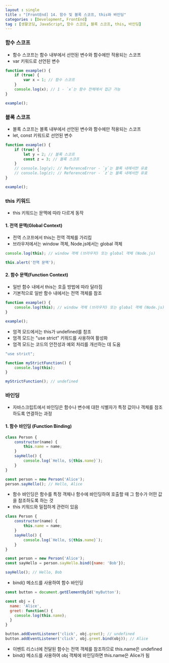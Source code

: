 ```yaml
---
layout : single
title : "[FrontEnd] 14. 함수 및 블록 스코프, this와 바인딩"
categories : [Development, FrontEnd]
tag : [생활코딩, JavaScript, 함수 스코프, 블록 스코프, this, 바인딩]
---
```

### 함수 스코프
* 함수 스코프는 함수 내부에서 선언된 변수와 함수에만 적용되는 스코프
* var 키워드로 선언된 변수
```javascript
function example() {
    if (true) {
        var x = 1; // 함수 스코프
    }
    console.log(x); // 1 - `x`는 함수 전체에서 접근 가능
}

example();
```

### 블록 스코프
* 블록 스코프는 블록 내부에서 선언된 변수와 함수에만 적용되는 스코프
* let, const 키워드로 선언된 변수
```javascript
function example() {
    if (true) {
        let y = 2; // 블록 스코프
        const z = 3; // 블록 스코프
    }
    // console.log(y); // ReferenceError - `y`는 블록 내에서만 유효
    // console.log(z); // ReferenceError - `z`는 블록 내에서만 유효
}

example();
```

### this 키워드
* this 키워드는 문맥에 따라 다르게 동작

#### 1. 전역 문맥(Global Context)
* 전역 스코프에서 this는 전역 객체를 가리킴
* 브라우저에서는 window 객체, Node.js에서는 global 객체
```javascript
console.log(this); // window 객체 (브라우저) 또는 global 객체 (Node.js)

this.alert('전역 문맥');
```

#### 2. 함수 문맥(Function Context)
* 일반 함수 내에서 this는 호출 방법에 따라 달라짐
* 기본적으로 일반 함수 내에서는 전역 객체를 참조
```javascript
function example() {
    console.log(this); // window 객체 (브라우저) 또는 global 객체 (Node.js)
}

example();
```

* 엄격 모드에서는 this가 undefined를 참조
* 엄격 모드는 "use strict" 키워드를 사용하여 활성화
* 엄격 모드는 코드의 안전성과 예외 처리를 개선하는 데 도움

```javascript
"use strict";

function myStrictFunction() {
    console.log(this);
}

myStrictFunction(); // undefined
```

### 바인딩
* 자바스크립트에서 바인딩은 함수나 변수에 대한 식별자가 특정 값이나 객체를 참조하도록 연결하는 과정

#### 1. 함수 바인딩 (Function Binding)

```javascript
class Person {
    constructor(name) {
        this.name = name;
    }
    sayHello() {
        console.log(`Hello, ${this.name}`);
    }
}

const person = new Person('Alice');
person.sayHello(); // Hello, Alice
```

* 함수 바인딩은 함수를 특정 객체나 함수에 바인딩하여 호출할 때 그 함수가 어떤 값을 참조하도록 하는 것
* this 키워드와 밀접하게 관련이 있음

```javascript
class Person {
    constructor(name) {
        this.name = name;
    }
    sayHello() {
        console.log(`Hello, ${this.name}`);
    }
}

const person = new Person('Alice');
const sayHello = person.sayHello.bind({name: 'Bob'});

sayHello(); // Hello, Bob
```

* bind() 메소드를 사용하여 함수 바인딩

```javascript
const button = document.getElementById('myButton');

const obj = {
  name: 'Alice',
  greet: function() {
    console.log(this.name);
  }
}

button.addEventListener('click', obj.greet); // undefined
button.addEventListener('click', obj.greet.bind(obj)); // Alice
```

* 이벤트 리스너에 전달된 함수는 전역 객체를 참조하므로 this.name은 undefined
* bind() 메소드를 사용하여 obj 객체에 바인딩하면 this.name은 Alice가 됨
